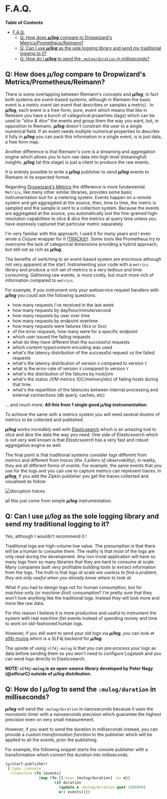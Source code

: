# F.A.Q.

<!-- markdown-toc start - Don't edit this section. Run M-x markdown-toc-refresh-toc -->
**Table of Contents**

- [F.A.Q.](#faq)
    - [Q: How does ***μ/log*** compare to Dropwizard's Metrics/Prometheus/Reimann?](#q-how-does-μlog-compare-to-dropwizards-metricsprometheusreimann)
    - [Q: Can I use ***μ/log*** as the sole logging library and send my traditional logging to it?](#q-can-i-use-μlog-as-the-sole-logging-library-and-send-my-traditional-logging-to-it)
    - [Q: How do I ***μ/log*** to send the `:mulog/duration` in milliseconds?](#q-how-do-i-μlog-to-send-the-mulogduration-in-milliseconds)

<!-- markdown-toc end -->



## Q: How does ***μ/log*** compare to Dropwizard's Metrics/Prometheus/Reimann?

There is some overlapping between Riemann's concepts and ***µ/log***,
in fact both systems are _event-based systems_, although in Riemann the
basic event is a _metric event_ (an event that describes or samples a
metric) .  In ***µ/log***, each event is a free-form, pure, event
which means that like in Reimann you have a bunch of categorical
properties (tags) which can be used to _"slice & dice"_ the events and
group them the way you want, but, in opposition to Riemann,
***µ/log*** doesn't constrain the user to a single numerical field.
If an event needs multiple numerical properties to describe it fully
in ***µ/log*** you can pack this information in a single event, is
is just data, a free form map.

Another difference is that Riemann's core is a streaming and
aggregation engine which allows you to turn raw data into high level
(meaningful) insights. ***µ/log*** (at this stage) is just a client to
produce the raw events.

It is entirely possible to write a ***µ/log*** publisher to send
***µ/log*** events to Riemann in its expected format.

Regarding [Dropwizard's Metrics](https://metrics.dropwizard.io/) the
difference is more fundamental. `Metrics`, like many other similar
libraries, provides some basic instrumentation tool for a metering
system.  Events happen on a remote system and get aggregated at the
source, then, time to time, the metric is sampled and the sample is
sent to a collection system.  Because the events are aggregated at the
source, you automatically lost the fine-grained high-resolution
capabilities to *slice & dice* the metrics at query time unless you
have expressly captured that particular metric separately.

I'm very familiar with this approach, I used it for many years and I
even wrote a Clojure wrapper for it
([TRACKit!](https://github.com/samsara/trackit)). Some tools like
Prometheus try to overcome the lack of categorical dimensions
providing a hybrid approach, but still not as rich as ***µ/log***.

The benefits of switching to an event-based system are enormous
although not very apparent at the start.  Instrumenting your code with
a `metrics` library and produce a rich set of metrics is a very
tedious and time consuming.  Gathering raw events, is more costly, but
much more rich of information compared to `metrics`.

For example, if you instrument only your webservice request handlers
with ***µ/log*** you could ask the following questions:

- how many requests I've received in the last week
- how many requests by day/hour/minute/second
- how many requests by user over time
- how many requests by endpoint overtime
- how many requests were failures (4xx or 5xx)
- of the error requests, how many were for a specific endpoint
- which user issued the failing requests
- what do they have different than the successful requests
- which content-type/content-encoding was used
- what's the latency distribution of the successful request vs the
  failed requests
- what's the latency distribution of version `X` compared to version `Y`
- what is the error-rate of version `X` compared to version `Y`
- what's the distribution of the failures by host/jvm
- what's the status JVM metrics (GC/memory/etc) of failing hosts
  during that time.
- what's the repartition of the latencies between internal processing
  and external connections (db query, caches, etc)

... and much more. **All this from 1 single good *μ/log* instrumentation**.

To achieve the same with a metrics system you will need several dozens
of metrics to be collected and published.

***µ/log*** works incredibly well with
[Elasticsearch](https://www.elastic.co/elasticsearch/) which is an
amazing tool to slice and dice the data the way you need.  One side of
*Elasticsearch* which is not very well known is that *Elasticsearch*
has a very fast and robust aggregation engine as well.

The final point is that traditional systems consider _logs_ different
from _metrics_ and different from _traces_ (*the 3 pillars of
observability*), in reality, they are all different forms of
*events*. For example, the same events that you use for the logs and
you can use to capture metrics can represent traces. In ***µ/log***,
if you add the Zipkin publisher you get the traces collected and
visualised as follow:

![disruption traces](https://github.com/BrunoBonacci/mulog/raw/master/examples/roads-disruptions/doc/images/disruption-trace.png)

all this just come from simple ***µ/log*** instrumentation.


## Q: Can I use ***μ/log*** as the sole logging library and send my traditional logging to it?

Yes, although I wouldn't recommend it.!

Traditional logs are high-volume low value. The presumption is that
there will be a human to consume them.  The reality is that most of
the logs are only read during the development. Any non trivial
application will have so many logs from so many libraries that they
are hard to consume at scale. Many companies built very profitable
building tools to extract information from the logs. The truth is that
_logs at scale are useless to find a problem, they are only useful
when you already know where to look at._

What if you had to design logs not for human consumption, but for
_machine-only_ (or _machine-first_) consumption?  I'm pretty sure that
they won't look anything like the traditional logs.  Instead they will
look more and more like raw data.

For this reason I believe it is more productive and useful to
instrument the system with real _machine-fist_ events instead of
spending money and time to work on old-fashioned human logs.

However, if you still want to send your old logs via ***μ/log***,
you can look at [slf4j-mulog](https://gitlab.com/nonseldiha/slf4j-mulog)
which is a SLF4j backend for ***μ/log***.

The upside of using `slf4j-mulog` is that you can pre-process your logs
as data before sending them so you won't need to configure Logstash and
you can send logs directly to Elasticsearch.

**NOTE: `slf4j-mulog` is an open-source library developed by Peter Nagy (@xificurC)
outside of *μ/log* distribution.**

## Q: How do I ***μ/log*** to send the `:mulog/duration` in milliseconds?

***μ/log*** will send the `:mulog/duration` in nanoseconds because it
uses the monotonic timer with a nanoseconds precision which guarantee
the highest precision even on very small measurement.

However, if you want to send the duration in *milliseconds* instead,
you can provide a *custom transformation function* to the publisher
which will be applied to all the events, prior the publishing.

For example, the following snippet starts the console publisher
with a transformation which convert the duration into milliseconds.

``` clojure
(μ/start-publisher!
 {:type :console
  :transform (fn [events]
               (map (fn [{:keys [mulog/duration] :as e}]
                      (if duration
                        (update e :mulog/duration quot 1000000)
                        e)) events))})
```
